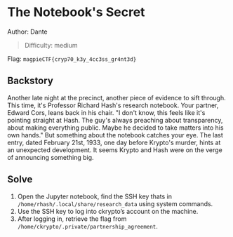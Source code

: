 # The Notebook's Secret 

Author: Dante 

>Difficulty: medium

Flag: `magpieCTF{cryp70_k3y_4cc3ss_gr4nt3d}`

## Backstory

Another late night at the precinct, another piece of evidence to sift through. This time, it's Professor Richard Hash's research notebook.
Your partner, Edward Cors, leans back in his chair. "I don't know, this feels like it's pointing straight at Hash. The guy's always preaching
about transparency, about making everything public. Maybe he decided to take matters into his own hands." But something about the notebook
catches your eye. The last entry, dated February 21st, 1933, one day before Krypto's murder, hints at an unexpected development. It seems Krypto and
Hash were on the verge of announcing something big. 

## Solve

1. Open the Jupyter notebook, find the SSH key thats in `/home/rhash/.local/share/research_data` using system commands.
2. Use the SSH key to log into ckrypto’s account on the machine.
3. After logging in, retrieve the flag from `/home/ckrypto/.private/partnership_agreement`.
